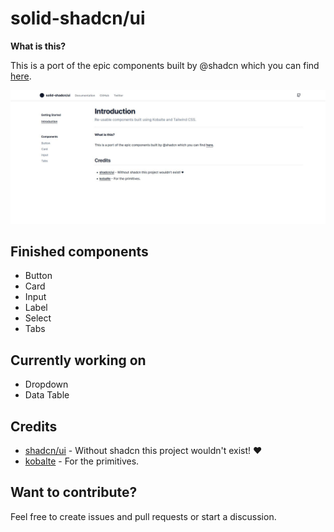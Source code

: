 # solid-shadcn/ui

**What is this?**

This is a port of the epic components built by @shadcn which you can find [here](https://ui.shadcn.com).

![screenshot](screenshot.jpg)

## Finished components

- Button
- Card
- Input
- Label
- Select
- Tabs

## Currently working on

- Dropdown
- Data Table

## Credits

- [shadcn/ui](https://github.com/shadcn/ui) - Without shadcn this project wouldn't exist! ♥
- [kobalte](https://github.com/kobaltedev/kobalte) - For the primitives.

## Want to contribute?

Feel free to create issues and pull requests or start a discussion.
